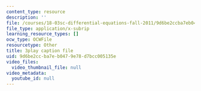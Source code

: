 ```yaml
---
content_type: resource
description: ''
file: /courses/18-03sc-differential-equations-fall-2011/9d6be2ccba7eb0479e78d7bcc005135e_EQJBp6Ym-6A.srt
file_type: application/x-subrip
learning_resource_types: []
ocw_type: OCWFile
resourcetype: Other
title: 3play caption file
uid: 9d6be2cc-ba7e-b047-9e78-d7bcc005135e
video_files:
  video_thumbnail_file: null
video_metadata:
  youtube_id: null
---
```

